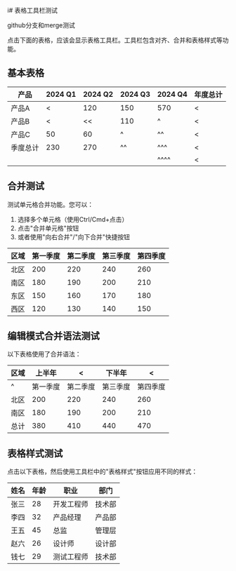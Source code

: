 i# 表格工具栏测试

github分支和merge测试

点击下面的表格，应该会显示表格工具栏。工具栏包含对齐、合并和表格样式等功能。

## 基本表格

<!-- table-id: tbl-20250704-opgql2 -->

| 产品   | 2024 Q1 | 2024 Q2 | 2024 Q3 | 2024 Q4 | 年度总计 |
| ---- | ------- | ------- | ------- | ------- | ---- |
| 产品A  | <       | 120     | 150     | 570      | <  |
| 产品B  | <       | <<      | 110     | ^  | < |
| 产品C  | 50      | 60      | ^       | ^^ | < |
| 季度总计 | 230     | 270     | ^^      |  ^^^ | <  |
|      |         |         |         |  ^^^^ | < |

## 合并测试

测试单元格合并功能。您可以：
1. 选择多个单元格（使用Ctrl/Cmd+点击）
2. 点击"合并单元格"按钮
3. 或者使用"向右合并"/"向下合并"快捷按钮

| 区域  | 第一季度 | 第二季度 | 第三季度 | 第四季度 |
| --- | ---- | ---- | ---- | ---- |
| 北区  | 200  | 220  | 240  | 260  |
| 南区  | 180  | 190  | 200  | 210  |
| 东区  | 150  | 160  | 170  | 180  |
| 西区  | 120  | 130  | 140  | 150  |

## 编辑模式合并语法测试

以下表格使用了合并语法：

| 区域   | 上半年        | <           | 下半年       | <           |
|-------|-------------|-------------|------------|-------------|
| ^     | 第一季度      | 第二季度      | 第三季度     | 第四季度      |
| 北区   | 200         | 220         | 240        | 260         |
| 南区   | 180         | 190         | 200        | 210         |
| 总计   | 380         | 410         | 440        | 470         |

## 表格样式测试

点击以下表格，然后使用工具栏中的"表格样式"按钮应用不同的样式：

| 姓名   | 年龄 | 职业     | 部门     |
|-------|-----|---------|---------|
| 张三   | 28  | 开发工程师 | 技术部   |
| 李四   | 32  | 产品经理  | 产品部   |
| 王五   | 45  | 总监     | 管理层   |
| 赵六   | 26  | 设计师    | 设计部   |
| 钱七   | 29  | 测试工程师 | 技术部   | 
